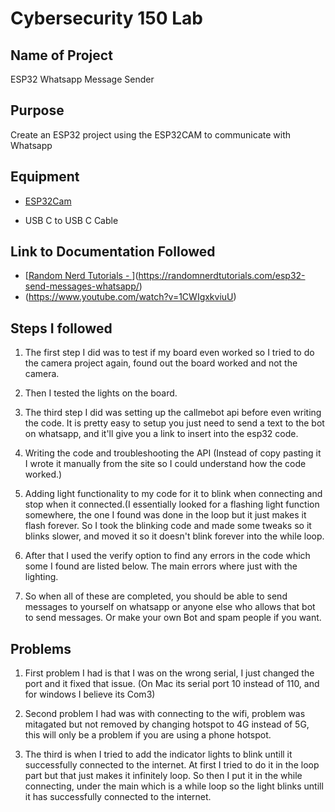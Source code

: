 # Cybersecurity 150 Lab

## Name of Project
ESP32 Whatsapp Message Sender

## Purpose
Create an ESP32 project using the ESP32CAM to communicate with Whatsapp

## Equipment
* [ESP32Cam](https://www.amazon.com/Aideepen-ESP32-CAM-Bluetooth-ESP32-CAM-MB-Arduino/dp/B08P2578LV/ref=sr_1_3?crid=4FY0ECFW0ZX7&keywords=ESP32+Cam&qid=1678902050&sprefix=esp32+cam%2Caps%2C240&sr=8-3)

* USB C to USB C Cable
## Link to Documentation Followed
- [[Random Nerd Tutorials - ](https://randomnerdtutorials.com/esp32-send-messages-whatsapp/)](https://randomnerdtutorials.com/esp32-send-messages-whatsapp/)
- (https://www.youtube.com/watch?v=1CWIgxkviuU)

## Steps I followed
1. The first step I did was to test if my board even worked so I tried to do the camera project again, found out the board worked and not the camera.

2. Then I tested the lights on the board.
   
3. The third step I did was setting up the callmebot api before even writing the code. It is pretty easy to setup you just need to send a text to the bot on whatsapp, and it'll give you a link to insert into the esp32 code.

4. Writing the code and troubleshooting the API (Instead of copy pasting it I wrote it manually from the site so I could understand how the code worked.)

5. Adding light functionality to my code for it to blink when connecting and stop when it connected.(I essentially looked for a flashing light function somewhere, the one I found was done in the loop but it just makes it flash forever.
   So I took the blinking code and made some tweaks so it blinks slower, and moved it so it doesn't blink forever into the while loop.

6. After that I used the verify option to find any errors in the code which some I found are listed below. The main errors where just with the lighting.

7. So when all of these are completed, you should be able to send messages to yourself on whatsapp or anyone else who allows that bot to send messages. Or make your own Bot and spam people if you want.

## Problems
1. First problem I had is that I was on the wrong serial, I just changed the port and it fixed that issue. (On Mac its serial port 10 instead of 110, and for windows I believe its Com3)

2. Second problem I had was with connecting to the wifi, problem was mitagated but not removed by changing hotspot to 4G instead of 5G, this will only be a problem if you are using a phone hotspot.

3. The third is when I tried to add the indicator lights to blink untill it successfully connected to the internet. At first I tried to do it in the loop part but that just makes it infinitely loop.
   So then I put it in the while connecting, under the main which is a while loop so the light blinks untill it has successfully connected to the internet.


